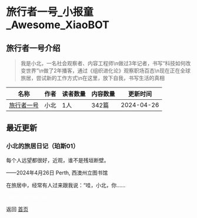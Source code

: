 # 旅行者一号_小报童_Awesome_XiaoBOT

## 旅行者一号介绍
> 我是小北，一名社会观察者、内容工程师\n做过3年记者，书写“科技如何改变世界”\n做了2年播客，通过《组织进化论》观察职场百态\n现在正在全球旅居，尝试新的工作方式\n在这里，放下自我，书写生活的真相  
  


|名称|作者|读者数量|内容数量|更新时间|
|---|---|---|---|---|
|[旅行者一号](https://xiaobot.net/p/Voyager1?refer=0b133df9-27dc-423b-8101-639049001c13)|小北|1人|342篇|2024-04-26|

## 最近更新
### 小北的旅居日记（珀斯01）

每个人远望都很好，近观，谁不是残垣断壁。

——2024年4月26日 Perth, 西澳州立图书馆

在旅居中，经常有人过来跟我说：“哇，小北，你......


<a href="https://github.com/Reno9527/awesome-xiaobot" style="color: white; text-decoration: none;">awesome-xiaobot</a>

返回 [首页](../README.md)

